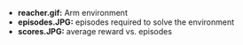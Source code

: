 - **reacher.gif:** Arm environment 
- **episodes.JPG:** episodes required to solve the environment 
- **scores.JPG:** average reward vs. episodes 
